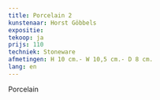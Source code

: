 ```yaml
---
title: Porcelain 2
kunstenaar: Horst Göbbels
expositie:
tekoop: ja
prijs: 110
techniek: Stoneware
afmetingen: H 10 cm.- W 10,5 cm.- D 8 cm.
lang: en
---
```


Porcelain